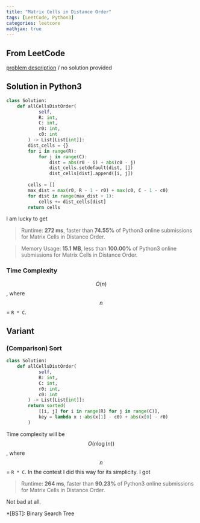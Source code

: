 ```yaml
---
title: "Matrix Cells in Distance Order"
tags: [LeetCode, Python3]
categories: leetcore
mathjax: true
---
```


## From LeetCode
[problem description](https://leetcode.com/problems/matrix-cells-in-distance-order/)
/
no solution provided

## Solution in Python3
```python
class Solution:
    def allCellsDistOrder(
            self, 
            R: int, 
            C: int, 
            r0: int, 
            c0: int
        ) -> List[List[int]]: 
        dist_cells = {}
        for i in range(R):
            for j in range(C):
                dist = abs(r0 - i) + abs(c0 - j)
                dist_cells.setdefault(dist, [])
                dist_cells[dist].append([i, j])
        
        cells = []
        max_dist = max(r0, R - 1 - r0) + max(c0, C - 1 - c0)
        for dist in range(max_dist + 1):
            cells += dist_cells[dist]
        return cells
```
I am lucky to get
> Runtime: **272 ms**, faster than **74.55%** of Python3 online submissions for Matrix Cells in Distance Order.

> Memory Usage: **15.1 MB**, less than **100.00%** of Python3 online submissions for Matrix Cells in Distance Order.

### Time Complexity
$$O(n)$$, where $$n$$ = `R * C`.

## Variant

### (Comparison) Sort
```python
class Solution:
    def allCellsDistOrder(
            self, 
            R: int, 
            C: int, 
            r0: int, 
            c0: int
        ) -> List[List[int]]:
        return sorted(
            [[i, j] for i in range(R) for j in range(C)], 
            key = lambda x : abs(x[1] - c0) + abs(x[0] - r0)
        )
```
Time complexity will be $$O(n\log(n))$$, where $$n$$ = `R * C`. In the contest I did this way for its simplicity. I got

> Runtime: **264 ms**, faster than **90.23%** of Python3 online submissions for Matrix Cells in Distance Order.

Not bad at all.

*[BST]: Binary Search Tree